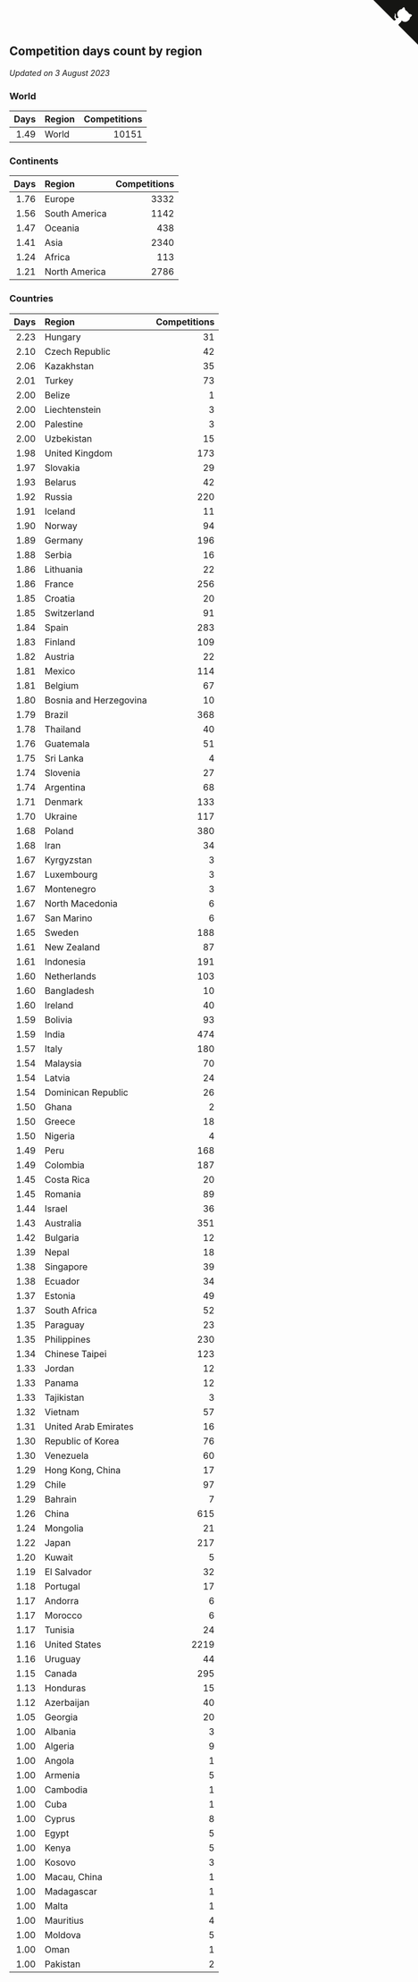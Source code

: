 ## Competition days count by region

*Updated on  3 August 2023*


### World

| Days | Region | Competitions |
| ---: | :--- | ---: |
| 1.49 | World | 10151 |

### Continents

| Days | Region | Competitions |
| ---: | :--- | ---: |
| 1.76 | Europe | 3332 |
| 1.56 | South America | 1142 |
| 1.47 | Oceania | 438 |
| 1.41 | Asia | 2340 |
| 1.24 | Africa | 113 |
| 1.21 | North America | 2786 |

### Countries

| Days | Region | Competitions |
| ---: | :--- | ---: |
| 2.23 | Hungary | 31 |
| 2.10 | Czech Republic | 42 |
| 2.06 | Kazakhstan | 35 |
| 2.01 | Turkey | 73 |
| 2.00 | Belize | 1 |
| 2.00 | Liechtenstein | 3 |
| 2.00 | Palestine | 3 |
| 2.00 | Uzbekistan | 15 |
| 1.98 | United Kingdom | 173 |
| 1.97 | Slovakia | 29 |
| 1.93 | Belarus | 42 |
| 1.92 | Russia | 220 |
| 1.91 | Iceland | 11 |
| 1.90 | Norway | 94 |
| 1.89 | Germany | 196 |
| 1.88 | Serbia | 16 |
| 1.86 | Lithuania | 22 |
| 1.86 | France | 256 |
| 1.85 | Croatia | 20 |
| 1.85 | Switzerland | 91 |
| 1.84 | Spain | 283 |
| 1.83 | Finland | 109 |
| 1.82 | Austria | 22 |
| 1.81 | Mexico | 114 |
| 1.81 | Belgium | 67 |
| 1.80 | Bosnia and Herzegovina | 10 |
| 1.79 | Brazil | 368 |
| 1.78 | Thailand | 40 |
| 1.76 | Guatemala | 51 |
| 1.75 | Sri Lanka | 4 |
| 1.74 | Slovenia | 27 |
| 1.74 | Argentina | 68 |
| 1.71 | Denmark | 133 |
| 1.70 | Ukraine | 117 |
| 1.68 | Poland | 380 |
| 1.68 | Iran | 34 |
| 1.67 | Kyrgyzstan | 3 |
| 1.67 | Luxembourg | 3 |
| 1.67 | Montenegro | 3 |
| 1.67 | North Macedonia | 6 |
| 1.67 | San Marino | 6 |
| 1.65 | Sweden | 188 |
| 1.61 | New Zealand | 87 |
| 1.61 | Indonesia | 191 |
| 1.60 | Netherlands | 103 |
| 1.60 | Bangladesh | 10 |
| 1.60 | Ireland | 40 |
| 1.59 | Bolivia | 93 |
| 1.59 | India | 474 |
| 1.57 | Italy | 180 |
| 1.54 | Malaysia | 70 |
| 1.54 | Latvia | 24 |
| 1.54 | Dominican Republic | 26 |
| 1.50 | Ghana | 2 |
| 1.50 | Greece | 18 |
| 1.50 | Nigeria | 4 |
| 1.49 | Peru | 168 |
| 1.49 | Colombia | 187 |
| 1.45 | Costa Rica | 20 |
| 1.45 | Romania | 89 |
| 1.44 | Israel | 36 |
| 1.43 | Australia | 351 |
| 1.42 | Bulgaria | 12 |
| 1.39 | Nepal | 18 |
| 1.38 | Singapore | 39 |
| 1.38 | Ecuador | 34 |
| 1.37 | Estonia | 49 |
| 1.37 | South Africa | 52 |
| 1.35 | Paraguay | 23 |
| 1.35 | Philippines | 230 |
| 1.34 | Chinese Taipei | 123 |
| 1.33 | Jordan | 12 |
| 1.33 | Panama | 12 |
| 1.33 | Tajikistan | 3 |
| 1.32 | Vietnam | 57 |
| 1.31 | United Arab Emirates | 16 |
| 1.30 | Republic of Korea | 76 |
| 1.30 | Venezuela | 60 |
| 1.29 | Hong Kong, China | 17 |
| 1.29 | Chile | 97 |
| 1.29 | Bahrain | 7 |
| 1.26 | China | 615 |
| 1.24 | Mongolia | 21 |
| 1.22 | Japan | 217 |
| 1.20 | Kuwait | 5 |
| 1.19 | El Salvador | 32 |
| 1.18 | Portugal | 17 |
| 1.17 | Andorra | 6 |
| 1.17 | Morocco | 6 |
| 1.17 | Tunisia | 24 |
| 1.16 | United States | 2219 |
| 1.16 | Uruguay | 44 |
| 1.15 | Canada | 295 |
| 1.13 | Honduras | 15 |
| 1.12 | Azerbaijan | 40 |
| 1.05 | Georgia | 20 |
| 1.00 | Albania | 3 |
| 1.00 | Algeria | 9 |
| 1.00 | Angola | 1 |
| 1.00 | Armenia | 5 |
| 1.00 | Cambodia | 1 |
| 1.00 | Cuba | 1 |
| 1.00 | Cyprus | 8 |
| 1.00 | Egypt | 5 |
| 1.00 | Kenya | 5 |
| 1.00 | Kosovo | 3 |
| 1.00 | Macau, China | 1 |
| 1.00 | Madagascar | 1 |
| 1.00 | Malta | 1 |
| 1.00 | Mauritius | 4 |
| 1.00 | Moldova | 5 |
| 1.00 | Oman | 1 |
| 1.00 | Pakistan | 2 |


<a href="https://github.com/jonatanklosko/wca_statistics" class="github-corner" aria-label="View source on Github"><svg width="80" height="80" viewBox="0 0 250 250" style="fill:#151513; color:#fff; position: absolute; top: 0; border: 0; right: 0;" aria-hidden="true"><path d="M0,0 L115,115 L130,115 L142,142 L250,250 L250,0 Z"></path><path d="M128.3,109.0 C113.8,99.7 119.0,89.6 119.0,89.6 C122.0,82.7 120.5,78.6 120.5,78.6 C119.2,72.0 123.4,76.3 123.4,76.3 C127.3,80.9 125.5,87.3 125.5,87.3 C122.9,97.6 130.6,101.9 134.4,103.2" fill="currentColor" style="transform-origin: 130px 106px;" class="octo-arm"></path><path d="M115.0,115.0 C114.9,115.1 118.7,116.5 119.8,115.4 L133.7,101.6 C136.9,99.2 139.9,98.4 142.2,98.6 C133.8,88.0 127.5,74.4 143.8,58.0 C148.5,53.4 154.0,51.2 159.7,51.0 C160.3,49.4 163.2,43.6 171.4,40.1 C171.4,40.1 176.1,42.5 178.8,56.2 C183.1,58.6 187.2,61.8 190.9,65.4 C194.5,69.0 197.7,73.2 200.1,77.6 C213.8,80.2 216.3,84.9 216.3,84.9 C212.7,93.1 206.9,96.0 205.4,96.6 C205.1,102.4 203.0,107.8 198.3,112.5 C181.9,128.9 168.3,122.5 157.7,114.1 C157.9,116.9 156.7,120.9 152.7,124.9 L141.0,136.5 C139.8,137.7 141.6,141.9 141.8,141.8 Z" fill="currentColor" class="octo-body"></path></svg></a><style>.github-corner:hover .octo-arm{animation:octocat-wave 560ms ease-in-out}@keyframes octocat-wave{0%,100%{transform:rotate(0)}20%,60%{transform:rotate(-25deg)}40%,80%{transform:rotate(10deg)}}@media (max-width:500px){.github-corner:hover .octo-arm{animation:none}.github-corner .octo-arm{animation:octocat-wave 560ms ease-in-out}}</style>
